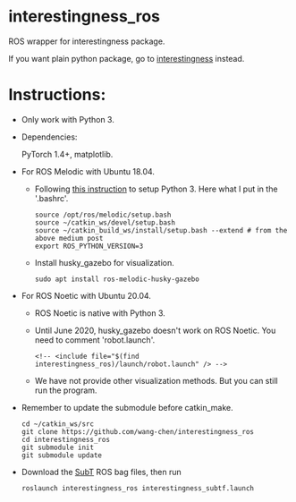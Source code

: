 # interestingness_ros

ROS wrapper for interestingness package.

If you want plain python package, go to [interestingness](https://github.com/wang-chen/interestingness) instead.

# Instructions:

* Only work with Python 3.

* Dependencies:
  
     PyTorch 1.4+, matplotlib.

* For ROS Melodic with Ubuntu 18.04.

  * Following [this instruction](https://medium.com/@beta_b0t/how-to-setup-ros-with-python-3-44a69ca36674) to setup Python 3. Here what I put in the '.bashrc'.

        source /opt/ros/melodic/setup.bash
        source ~/catkin_ws/devel/setup.bash
        source ~/catkin_build_ws/install/setup.bash --extend # from the above medium post
        export ROS_PYTHON_VERSION=3

  * Install husky_gazebo for visualization.

        sudo apt install ros-melodic-husky-gazebo

* For ROS Noetic with Ubuntu 20.04.
  
  * ROS Noetic is native with Python 3.

  * Until June 2020, husky_gazebo doesn't work on ROS Noetic.  You need to comment 'robot.launch'.

        <!-- <include file="$(find interestingness_ros)/launch/robot.launch" /> -->

  * We have not provide other visualization methods. But you can still run the program.

* Remember to update the submodule before catkin_make.
 
      cd ~/catkin_ws/src
      git clone https://github.com/wang-chen/interestingness_ros
      cd interestingness_ros
      git submodule init
      git submodule update

* Download the [SubT](https://github.com/wang-chen/SubT) ROS bag files, then run

      roslaunch interestingness_ros interestingness_subtf.launch
 
